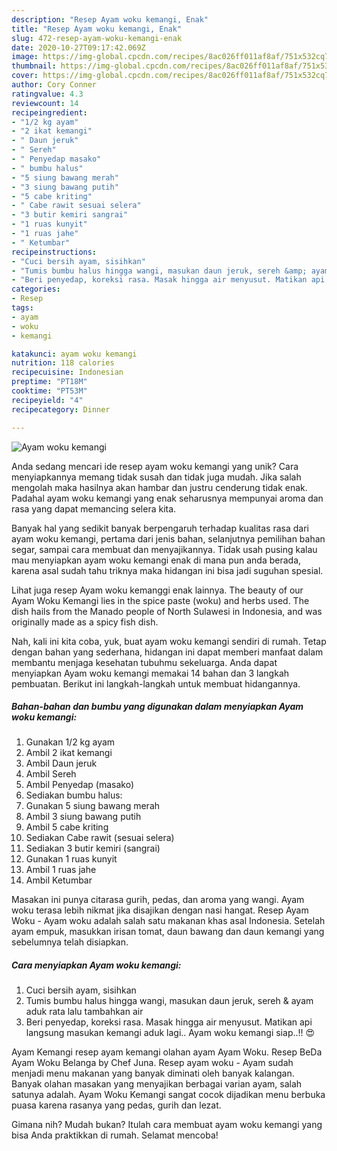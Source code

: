 ```yaml
---
description: "Resep Ayam woku kemangi, Enak"
title: "Resep Ayam woku kemangi, Enak"
slug: 472-resep-ayam-woku-kemangi-enak
date: 2020-10-27T09:17:42.069Z
image: https://img-global.cpcdn.com/recipes/8ac026ff011af8af/751x532cq70/ayam-woku-kemangi-foto-resep-utama.jpg
thumbnail: https://img-global.cpcdn.com/recipes/8ac026ff011af8af/751x532cq70/ayam-woku-kemangi-foto-resep-utama.jpg
cover: https://img-global.cpcdn.com/recipes/8ac026ff011af8af/751x532cq70/ayam-woku-kemangi-foto-resep-utama.jpg
author: Cory Conner
ratingvalue: 4.3
reviewcount: 14
recipeingredient:
- "1/2 kg ayam"
- "2 ikat kemangi"
- " Daun jeruk"
- " Sereh"
- " Penyedap masako"
- " bumbu halus"
- "5 siung bawang merah"
- "3 siung bawang putih"
- "5 cabe kriting"
- " Cabe rawit sesuai selera"
- "3 butir kemiri sangrai"
- "1 ruas kunyit"
- "1 ruas jahe"
- " Ketumbar"
recipeinstructions:
- "Cuci bersih ayam, sisihkan"
- "Tumis bumbu halus hingga wangi, masukan daun jeruk, sereh &amp; ayam aduk rata lalu tambahkan air"
- "Beri penyedap, koreksi rasa. Masak hingga air menyusut. Matikan api langsung masukan kemangi aduk lagi.. Ayam woku kemangi siap..!! 😍"
categories:
- Resep
tags:
- ayam
- woku
- kemangi

katakunci: ayam woku kemangi 
nutrition: 118 calories
recipecuisine: Indonesian
preptime: "PT18M"
cooktime: "PT53M"
recipeyield: "4"
recipecategory: Dinner

---
```



![Ayam woku kemangi](https://img-global.cpcdn.com/recipes/8ac026ff011af8af/751x532cq70/ayam-woku-kemangi-foto-resep-utama.jpg)

Anda sedang mencari ide resep ayam woku kemangi yang unik? Cara menyiapkannya memang tidak susah dan tidak juga mudah. Jika salah mengolah maka hasilnya akan hambar dan justru cenderung tidak enak. Padahal ayam woku kemangi yang enak seharusnya mempunyai aroma dan rasa yang dapat memancing selera kita.

Banyak hal yang sedikit banyak berpengaruh terhadap kualitas rasa dari ayam woku kemangi, pertama dari jenis bahan, selanjutnya pemilihan bahan segar, sampai cara membuat dan menyajikannya. Tidak usah pusing kalau mau menyiapkan ayam woku kemangi enak di mana pun anda berada, karena asal sudah tahu triknya maka hidangan ini bisa jadi suguhan spesial.

Lihat juga resep Ayam woku kemanggi enak lainnya. The beauty of our Ayam Woku Kemangi lies in the spice paste (woku) and herbs used. The dish hails from the Manado people of North Sulawesi in Indonesia, and was originally made as a spicy fish dish.


Nah, kali ini kita coba, yuk, buat ayam woku kemangi sendiri di rumah. Tetap dengan bahan yang sederhana, hidangan ini dapat memberi manfaat dalam membantu menjaga kesehatan tubuhmu sekeluarga. Anda dapat menyiapkan Ayam woku kemangi memakai 14 bahan dan 3 langkah pembuatan. Berikut ini langkah-langkah untuk membuat hidangannya.

<!--inarticleads1-->

##### Bahan-bahan dan bumbu yang digunakan dalam menyiapkan Ayam woku kemangi:

1. Gunakan 1/2 kg ayam
1. Ambil 2 ikat kemangi
1. Ambil  Daun jeruk
1. Ambil  Sereh
1. Ambil  Penyedap (masako)
1. Sediakan  bumbu halus:
1. Gunakan 5 siung bawang merah
1. Ambil 3 siung bawang putih
1. Ambil 5 cabe kriting
1. Sediakan  Cabe rawit (sesuai selera)
1. Sediakan 3 butir kemiri (sangrai)
1. Gunakan 1 ruas kunyit
1. Ambil 1 ruas jahe
1. Ambil  Ketumbar


Masakan ini punya citarasa gurih, pedas, dan aroma yang wangi. Ayam woku terasa lebih nikmat jika disajikan dengan nasi hangat. Resep Ayam Woku - Ayam woku adalah salah satu makanan khas asal Indonesia. Setelah ayam empuk, masukkan irisan tomat, daun bawang dan daun kemangi yang sebelumnya telah disiapkan. 

<!--inarticleads2-->

##### Cara menyiapkan Ayam woku kemangi:

1. Cuci bersih ayam, sisihkan
1. Tumis bumbu halus hingga wangi, masukan daun jeruk, sereh &amp; ayam aduk rata lalu tambahkan air
1. Beri penyedap, koreksi rasa. Masak hingga air menyusut. Matikan api langsung masukan kemangi aduk lagi.. Ayam woku kemangi siap..!! 😍


Ayam Kemangi resep ayam kemangi olahan ayam Ayam Woku. Resep BeDa Ayam Woku Belanga by Chef Juna. Resep ayam woku - Ayam sudah menjadi menu makanan yang banyak diminati oleh banyak kalangan. Banyak olahan masakan yang menyajikan berbagai varian ayam, salah satunya adalah. Ayam Woku Kemangi sangat cocok dijadikan menu berbuka puasa karena rasanya yang pedas, gurih dan lezat. 

Gimana nih? Mudah bukan? Itulah cara membuat ayam woku kemangi yang bisa Anda praktikkan di rumah. Selamat mencoba!
